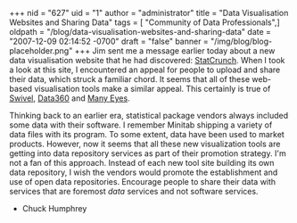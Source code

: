 +++
nid = "627"
uid = "1"
author = "administrator"
title = "Data Visualisation Websites and Sharing Data"
tags = [ "Community of Data Professionals",]
oldpath = "/blog/data-visualisation-websites-and-sharing-data"
date = "2007-12-09 02:14:52 -0700"
draft = "false"
banner = "/img/blog/blog-placeholder.png"
+++
Jim sent me a message earlier today about a new data visualisation
website that he had discovered:
[StatCrunch](http://www.statcrunch.com/%20). When I took a look at this
site, I encountered an appeal for people to upload and share their data,
which struck a familiar chord. It seems that all of these web-based
visualisation tools make a similar appeal. This certainly is true of
[Swivel](http://www.swivel.com/),
[Data360](http://www.data360.org/index.aspx) and [Many
Eyes](https://services.alphaworks.ibm.com:443/manyeyes/app).

Thinking back to an earlier era, statistical package vendors always
included some data with their software. I remember Minitab shipping a
variety of data files with its program. To some extent, data have been
used to market products. However, now it seems that all these new
visualization tools are getting into data repository services as part of
their promotion strategy. I'm not a fan of this approach. Instead of
each new tool site building its own data repository, I wish the vendors
would promote the establishment and use of open data repositories.
Encourage people to share their data with services that are foremost
*data* services and not software services.

- Chuck Humphrey
